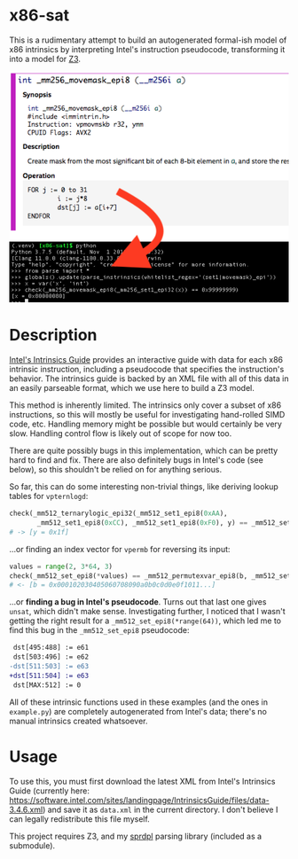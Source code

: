 x86-sat
===
This is a rudimentary attempt to build an autogenerated formal-ish model of
x86 intrinsics by interpreting Intel's instruction pseudocode, transforming
it into a model for [Z3](https://github.com/Z3Prover/z3).

![overview image](overview-1.png)

# Description
[Intel's Intrinsics Guide](https://software.intel.com/sites/landingpage/IntrinsicsGuide/) provides an interactive
guide with data for each x86 intrinsic instruction, including a pseudocode that specifies the instruction's
behavior. The intrinsics guide is backed by an XML file with all of this data in an easily parseable format,
which we use here to build a Z3 model.

This method is inherently limited. The intrinsics only cover a subset of x86 instructions, so this will mostly be
useful for investigating hand-rolled SIMD code, etc. Handling memory might be possible but would
certainly be very slow. Handling control flow is likely out of scope for now too.

There are quite possibly bugs in this implementation, which can be pretty hard to find and fix.
There are also definitely bugs in Intel's code (see below), so this shouldn't be relied on
for anything serious.

So far, this can do some interesting non-trivial things, like deriving lookup
tables for `vpternlogd`:
```python
check(_mm512_ternarylogic_epi32(_mm512_set1_epi8(0xAA),
       _mm512_set1_epi8(0xCC), _mm512_set1_epi8(0xF0), y) == _mm512_set1_epi8(0x57))
# -> [y = 0x1f]
```
...or finding an index vector for `vpermb` for reversing its input:
```python
values = range(2, 3*64, 3)
check(_mm512_set_epi8(*values) == _mm512_permutexvar_epi8(b, _mm512_set_epi8(*reversed(values))))
# <- [b = 0x000102030405060708090a0b0c0d0e0f1011...]
```
...or **finding a bug in Intel's pseudocode**. Turns out that last one gives `unsat`, which didn't make sense.
Investigating further, I noticed that I wasn't getting the right result for a `_mm512_set_epi8(*range(64))`,
which led me to find this bug in the `_mm512_set_epi8` pseudocode:
```diff
 dst[495:488] := e61
 dst[503:496] := e62
-dst[511:503] := e63
+dst[511:504] := e63
 dst[MAX:512] := 0
```

All of these intrinsic functions used in these examples (and the ones in `example.py`) are completely
autogenerated from Intel's data; there's no manual intrinsics created whatsoever.

# Usage
To use this, you must first download the latest XML from Intel's Intrinsics Guide
(currently here: https://software.intel.com/sites/landingpage/IntrinsicsGuide/files/data-3.4.6.xml)
and save it as `data.xml` in the current directory. I don't believe I can legally
redistribute this file myself.

This project requires Z3, and my [sprdpl](https://github.com/zwegner/sprdpl) parsing library
(included as a submodule).
